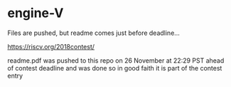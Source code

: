 # engine-V
Files are pushed, but readme comes just before deadline...

https://riscv.org/2018contest/

readme.pdf was pushed to this repo on 26 November at 22:29 PST ahead of contest deadline and was done so in good faith it is part of the contest entry
